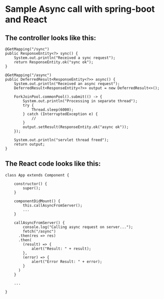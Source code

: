 # Sample Async call with spring-boot and React

## The controller looks like this:

	@GetMapping("/sync")
	public ResponseEntity<?> sync() {
		System.out.println("Received a sync request");
		return ResponseEntity.ok("sync ok");
	}

	@GetMapping("/async")
	public DeferredResult<ResponseEntity<?>> async() {
		System.out.println("Received an async request");
		DeferredResult<ResponseEntity<?>> output = new DeferredResult<>();

		ForkJoinPool.commonPool().submit(() -> {
			System.out.println("Processing in separate thread");
			try {
				Thread.sleep(6000);
			} catch (InterruptedException e) {
				//
			}
			output.setResult(ResponseEntity.ok("async ok"));
		});

		System.out.println("servlet thread freed");
		return output;
	}
	
## The React code looks like this:	

	class App extends Component {

		constructor() {
			super();
		}

		componentDidMount() {
			this.callAsyncFromServer();
			...
		}

		callAsyncFromServer() {
			console.log("Calling async request on server...");
			fetch("/async")
		  .then(res => res)
		  .then(
			(result) => {
				alert("Result: " + result);
			},
			(error) => {
				alert("Error Result: " + error);
			}
		  )
		}
		
		...
		
	}
